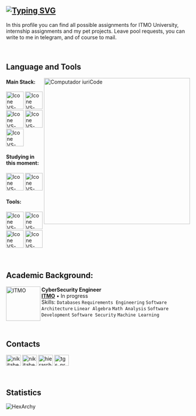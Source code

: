 ## <a href="https://git.io/typing-svg"><img src="https://readme-typing-svg.demolab.com?font=Fira+Code&size=26&pause=1000&color=F7F7F7&center=true&vCenter=true&random=false&width=600&lines=Hi%2C+I+am+GoLang+Developer+and+welcome!" alt="Typing SVG" /></a>

In this profile you can find all possible assignments for ITMO University, internship assignments and my pet projects. Leave pool requests, you can write to me in telegram, and of course to mail. 

<br>

## Language and Tools

<img src="https://raw.githubusercontent.com/MicaelliMedeiros/micaellimedeiros/master/image/computer-illustration.png" min-width="400px" max-width="400px" width="400px" align="right" alt="Computador iuriCode">

#### Main Stack:
  [<img height="48px" width="48px" alt="Icone VS-Code" src="https://skillicons.dev/icons?i=go"/>](https://go.dev/)
  [<img height="48px" width="48px" alt="Icone VS-Code" src="https://skillicons.dev/icons?i=postgresql"/>](https://www.postgresql.org/)
  [<img height="48px" width="48px" alt="Icone VS-Code" src="https://skillicons.dev/icons?i=c"/>](https://en.wikipedia.org/wiki/C_(programming_language))
  [<img height="48px" width="48px" alt="Icone VS-Code" src="https://skillicons.dev/icons?i=bash"/>](https://www.gnu.org/software/bash/)
  [<img height="48px" width="48px" alt="Icone VS-Code" src="https://skillicons.dev/icons?i=docker"/>](https://www.docker.com/)


#### Studying in this moment:
  [<img height="48px" width="48px" alt="Icone VS-Code" src="https://skillicons.dev/icons?i=kubernetes"/>](https://kubernetes.io/)
  [<img height="48px" width="48px" alt="Icone VS-Code" src="https://skillicons.dev/icons?i=kafka"/>](https://kafka.apache.org/)

#### Tools:

  [<img height="48px" width="48px" alt="Icone VS-Code" src="https://skillicons.dev/icons?i=linux"/>](https://www.linux.org/)
  [<img height="48px" width="48px" alt="Icone VS-Code" src="https://skillicons.dev/icons?i=vscode"/>](https://code.visualstudio.com/)
  [<img height="48px" width="48px" alt="Icone VS-Code" src="https://skillicons.dev/icons?i=github"/>](https://github.com/)
  [<img height="48px" width="48px" alt="Icone VS-Code" src="https://skillicons.dev/icons?i=git"/>](https://git-scm.com/)

<br>

## Academic Background:

[<img align="left" height="94px" width="94px" alt="ITMO" src="https://itmo.ru/promo/itmo-logo-dark.svg"/>](https://www.itmo.ru/)
**CyberSecurity Engineer** \
[**ITMO**](https://www.itmo.ru/)  • In progress\
Skills: `Databases` `Requirements Engineering` `Software Architecture` `Linear Algebra`
`Math Analysis` `Software Development` `Software Security` `Machine Learning`

<br>

## Contacts 
<p align="left">
<a href="https://twitter.com/nikitabelekov" target="blank"><img align="center" src="https://raw.githubusercontent.com/rahuldkjain/github-profile-readme-generator/master/src/images/icons/Social/twitter.svg" alt="nikitabelekov" height="30" width="40" /></a>
<a href="https://instagram.com/nikitabelekov" target="blank"><img align="center" src="https://raw.githubusercontent.com/rahuldkjain/github-profile-readme-generator/master/src/images/icons/Social/instagram.svg" alt="nikitabelekov" height="30" width="40" /></a>
<a href="https://www.youtube.com/c/UC9Dit4USy6RpKKntYVz9bTw" target="blank"><img align="center" src="https://raw.githubusercontent.com/rahuldkjain/github-profile-readme-generator/master/src/images/icons/Social/youtube.svg" alt="hierarch" height="30" width="40" /></a>
<a href="https://discord.gg/mfm9BpEVGh" target="blank"><img align="center" src="https://raw.githubusercontent.com/rahuldkjain/github-profile-readme-generator/master/src/images/icons/Social/discord.svg" alt="tgs_prod" height="30" width="40" /></a>
</p>

<br>

## Statistics
<p><img align="left" src="https://github-readme-stats.vercel.app/api/top-langs?username=hexarchy&show_icons=true&locale=en&layout=compact" alt="HexArchy" /></p>
<br>
